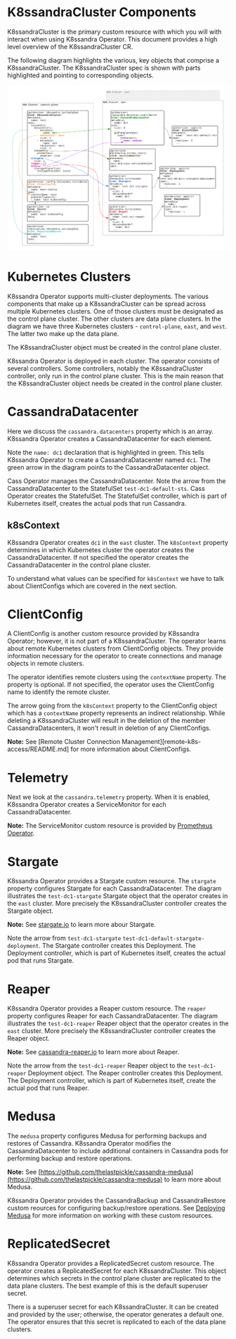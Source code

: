 # K8ssandraCluster Components
K8ssandraCluster is the primary custom resource with which you will with interact when using K8ssandra Operator. This document provides a high level overview of the K8ssandraCluster CR. 

The following diagram highlights the various, key objects that comprise a K8ssandraCluster. The K8ssandraCluster spec is shown with parts highlighted and pointing to corresponding objects.

![](img/arch-overview.png)

# Kubernetes Clusters
K8ssandra Operator supports multi-cluster deployments. The various components that make up a K8ssandraCluster can be spread across multiple Kubernetes clusters. One of those clusters must be designated as the control plane cluster. The other clusters are data plane clusters. In the diagram we have three Kubernetes clusters - `control-plane`, `east`, and `west`. The latter two make up the data plane.

The K8ssandraCluster object must be created in the control plane cluster.

K8ssandra Operator is deployed in each cluster. The operator consists of several controllers. Some controllers, notably the K8ssandraCluster controller, only run in the control plane cluster. This is the main reason that the K8ssandraCluster object needs be created in the control plane cluster. 

# CassandraDatacenter
Here we discuss the `cassandra.datacenters` property which is an array. K8ssandra Operator creates a CassandraDatacenter for each element. 

Note the `name: dc1` declaration that is highlighted in green. This tells K8ssandra Operator to create a CassandraDatacenter named `dc1`. The green arrow in the diagram points to the CassandraDatacenter object.

Cass Operator manages the CassandraDatacenter. Note the arrow from the CassandraDatacenter to the StatefulSet `test-dc1-default-sts`. Cass Operator creates the StatefulSet. The StatefulSet controller, which is part of Kubernetes itself, creates the actual pods that run Cassandra.

<!-- TODO: Add link to configuration doc when its available -->


## k8sContext
K8ssandra Operator creates `dc1` in the `east` cluster. The `k8sContext` property determines in which Kubernetes cluster the operator creates the CassandraDatacenter. If not specified the operator creates the CassandraDatacenter in the control plane cluster.

To understand what values can be specified for `k8sContext` we have to talk about ClientConfigs which are covered in the next section.

# ClientConfig
A ClientConfig is another custom resource provided by K8ssandra Operator; however, it is not part of a K8ssandraCluster. The operator learns about remote Kubernetes clusters from ClientConfig objects. They provide information necessary for the operator to create connections and manage objects in remote clusters.

The operator identifies remote clusters using the `contextName` property. The property is optional. If not specified, the operator uses the ClientConfig name to identify the remote cluster.

The arrow going from the `k8sContext` property to the ClientConfig object which has a `contextName` property represents an indirect relationship. While deleting a K8ssandraCluster will result in the deletion of the member CassandraDatacenters, it won't result in deletion of any ClientConfigs.

**Note:** See [Remote Cluster Connection Management][remote-k8s-access/README.md] for more information about ClientConfigs. 

# Telemetry
Next we look at the `cassandra.telemetry` property. When it is enabled, K8ssandra Operator creates a ServiceMonitor for each CassandraDatacenter.

**Note:** The ServiceMonitor custom resource is provided by [Prometheus Operator](https://github.com/prometheus-operator/prometheus-operator).

<!-- TODO: Add line to prometheus doc when https://github.com/k8ssandra/k8ssandra-operator/pull/333 is merged -->

# Stargate
K8ssandra Operator provides a Stargate custom resource. The `stargate` property configures Stargate for each CassandraDatacenter. The diagram illustrates the `test-dc1-stargate` Stargate object that the operator creates in the `east` cluster. More precisely the K8ssandraCluster controller creates the Stargate object.

**Note:** See [stargate.io](https://stargate.io/) to learn more abour Stargate.

Note the arrow from `test-dc1-stargate` `test-dc1-default-stargate-deployment`. The Stargate controller creates this Deployment. The Deployment controller, which is part of Kubernetes itself, creates the actual pod that runs Stargate.

<!-- TODO: Add link to configuration doc when its available -->

# Reaper
K8ssandra Operator provides a Reaper custom resource. The `reaper` property configures Reaper for each CassandraDatacenter. The diagram illustrates the `test-dc1-reaper` Reaper object that the operator creates in the `east` cluster. More precisely the K8ssandraCluster controller creates the Reaper object.

**Note:** See [cassandra-reaper.io](http://cassandra-reaper.io/) to learn more about Reaper.

Note the arrow from the `test-dc1-reaper` Reaper object to the `test-dc1-reaper` Deployment object. The Reaper controller creates this Deployment. The Deployment controller, which is part of Kubernetes itself, create the actual pod that runs Reaper.

<!-- TODO: Add link to configuration doc when its available -->

# Medusa
The `medusa` property configures Medusa for performing backups and restores of Cassandra. K8ssandra Operator modifies the CassandraDatacenter to include additional containers in Cassandra pods for performing backup and restore operations.

**Note:** See [https://github.com/thelastpickle/cassandra-medusa](https://github.com/thelastpickle/cassandra-medusa) to learn more about Medusa.

K8ssandra Operator provides the CassandraBackup and CassandraRestore custom reources for configuring backup/restore operations. See [Deploying Medusa](medusa/usage.md) for more information on working with these custom resources.

# ReplicatedSecret
K8ssandra Operator provides a ReplicatedSecret custom resource. The operator creates a ReplicatedSecret for each K8ssandraCluster. This object determines which secrets in the control plane cluster are replicated to the data plane clusters. The best example of this is the default superuser secret.

There is a superuser secret for each K8ssandraCluster. It can be created and provided by the user; otherwise, the operator generates a default one. The operator ensures that this secret is replicated to each of the data plane clusters.

<!-- TODO: Add link to secrets management doc when its available -->
 
